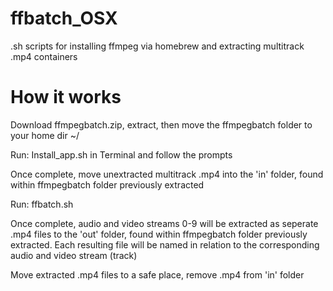 # ffbatch_OSX
.sh scripts for installing ffmpeg via homebrew and extracting multitrack .mp4 containers

<h1>
  How it works
  </h1>
Download ffmpegbatch.zip, extract, then move the ffmpegbatch folder to your home dir ~/

Run: Install_app.sh in Terminal and follow the prompts

Once complete, move unextracted multitrack .mp4 into the 'in' folder, found within ffmpegbatch folder previously extracted

Run: ffbatch.sh

Once complete, audio and video streams 0-9 will be extracted as seperate .mp4 files to the 'out' folder, found within ffmpegbatch folder previously extracted. Each  resulting file will be named in relation to the corresponding audio and video stream (track)

Move extracted .mp4 files to a safe place, remove .mp4 from 'in' folder
